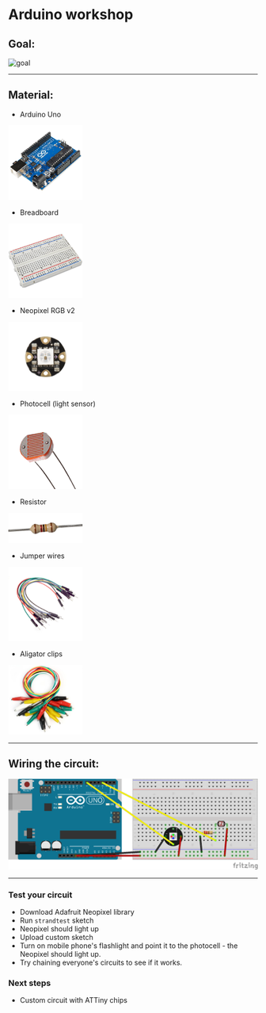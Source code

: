 # Arduino workshop

## Goal:

![goal](https://s-media-cache-ak0.pinimg.com/originals/65/5b/40/655b402f7ff54d14a4ada329d6c994fd.gif)

---

## Material:

* Arduino Uno

<img src="./images/arduino.png" width="150" />

* Breadboard

<img src="./images/breadboard.png" width="150">

* Neopixel RGB v2

<img src="./images/flora.jpg" width="150">

* Photocell (light sensor)

<img src="./images/photocell.png" width="150">

* Resistor

<img src="./images/resistor.png" width="150">

* Jumper wires

<img src="./images/jumper-wires.png" width="150">

* Aligator clips

<img src="./images/clips.png" width="150">

---

## Wiring the circuit:

![schematics](workshop_schem.png)

---


### Test your circuit

* Download Adafruit Neopixel library
* Run `strandtest` sketch
* Neopixel should light up
* Upload custom sketch
* Turn on mobile phone's flashlight and point it to the photocell - the Neopixel should light up.
* Try chaining everyone's circuits to see if it works.

### Next steps

* Custom circuit with ATTiny chips


